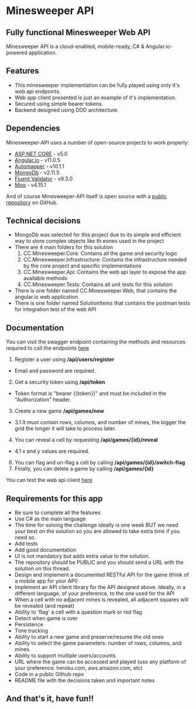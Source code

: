 # Minesweeper API
## Fully functional Minesweeper Web API

Minesweeper API is a cloud-enabled, mobile-ready, C# & Angular.io-powered application.

## Features

- This minesweeper implementation can be fully played using only it's web api endpoints.
- Web app client presented is just an example of it's implementation.
- Secured using simple bearer tokens.
- Backend designed using DDD architecture.

## Dependencies

Minesweeper-API uses a number of open-source projects to work properly:

- [ASP.NET CORE](https://docs.microsoft.com/en-us/aspnet/core/?view=aspnetcore-5.0) - v5.0
- [Angular.io](https://angular.io/) - v11.0.5
- [Automapper](https://automapper.org/) - v10.1.1
- [MongoDb](https://www.mongodb.com/) - v2.11.5
- [Fluent Validator](https://docs.fluentvalidation.net/en/latest/aspnet.html) - v9.3.0
- [Moq](https://github.com/moq/Moq.AutoMocker) - v4.15.1

And of course Minesweeper-API itself is open source with a [public repository](https://github.com/ccaldera/minesweeper-API)
 on GitHub.
 
## Technical decisions

- MongoDb was selected for this project due to its simple and efficient way to store complex objects like th eones used in the project
- There are 4 main folders for this solution
    1. CC.Minesweeper.Core: Contains all the game and security logic
    2. CC.Minesweeper.Infrastructure: Contains the infrastructure needed by the core project and specific implementations
    3. CC.Minesweeper.Api: Contains the web api layer to expose the app available methods
    4. CC.Minesweeper.Tests: Contains all unit tests for this solution
- There is one folder named CC.Minesweeper.Web, that contains the angular.io web application
- There is one folder named SolutionItems that contains the postman tests for integration test of the web API


## Documentation

You can visit the swagger endpoint containing the methods and resources required to call the endpoints [here](https://minesweeper-api.azurewebsites.net/swagger/index.html)

1. Register a user using **/api/users/register**
 - Email and password are required.
2. Get a security token using **/api/token**
 - Token format is "bearer {{token}}" and must be included in the "Authorization" header.
3. Create a new game **/api/games/new**
 - 3.1 It must contain rows, columns, and number of mines, the bigger the grid the longer it will take to process later.
4. You can reveal a cell by requesting **/api/games/{id}/reveal**
 - 4.1 x and y values are required.
6. You can flag and un-flag a cell by calling **/api/games/{id}/switch-flag**
7. Finally, you can delete a game by calling **/api/games/{id}**

You can test the web api client [here](https://ccaldera-minesweeper.azurewebsites.net/login)

## Requirements for this app

- Be sure to complete all the features
- Use C# as the main language 
- The time for solving the challenge ideally is one week BUT we need your best on the solution so you are allowed to take extra time if you need so.
- Add tests
- Add good documentation
- UI is not mandatory but adds extra value to the solution.
- The repository should be PUBLIC and you should send a URL with the solution on this thread.
- Design and implement a documented RESTful API for the game (think of a mobile app for your API)
- Implement an API client library for the API designed above. Ideally, in a different language, of your preference, to the one used for the API
- When a cell with no adjacent mines is revealed, all adjacent squares will be revealed (and repeat)
- Ability to 'flag' a cell with a question mark or red flag
- Detect when game is over
- Persistence
- Time tracking
- Ability to start a new game and preserve/resume the old ones
- Ability to select the game parameters: number of rows, columns, and mines
- Ability to support multiple users/accounts
- URL where the game can be accessed and played (use any platform of your preference: heroku.com, aws.amazon.com, etc)
- Code in a public Github repo
- README file with the decisions taken and important notes

## And that's it, have fun!!
